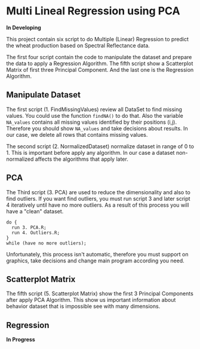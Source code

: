 # Multi Lineal Regression using PCA

__In Developing__

This project contain six script to do Multiple (Linear) Regression to predict the wheat production based on Spectral Reflectance data.

The first four script contain the code to manipulate the dataset and prepare the data to apply a Regression Algorithm. The fifth script show a Scatterplot Matrix of first three Principal Component. And the last one is the Regression Algorithm.

## Manipulate Dataset

The first script (1. FindMissingValues) review all DataSet to find missing values. You could use the function `findNA()` to do that. Also the variable `NA_values` contains all missing values identified by their positions (i,j). Therefore you should show `NA_values` and take decisions about results. In our case, we delete all rows that contains missing values.

The second script (2. NormalizedDataset) normalize dataset in range of 0 to 1. This is important before apply any algorithm. In our case a dataset non-normalized affects the algorithms that apply later.

## PCA

The Third script (3. PCA) are used to reduce the dimensionality and also to find outliers. If you want find outliers, you must run script 3 and later script 4 iteratively until have no more outliers. As a result of this process you will have a "clean" dataset.

```
do {
  run 3. PCA.R;
  run 4. Outliers.R;
}
while (have no more outliers);
```

Unfortunately, this process isn't automatic, therefore you must support on graphics, take decisions and change main program according you need.

## Scatterplot Matrix

The fifth script (5. Scatterplot Matrix) show the first 3 Principal Components after apply PCA Algorithm. This show us important information about behavior dataset that is impossible see with many dimensions.

## Regression

__In Progress__
